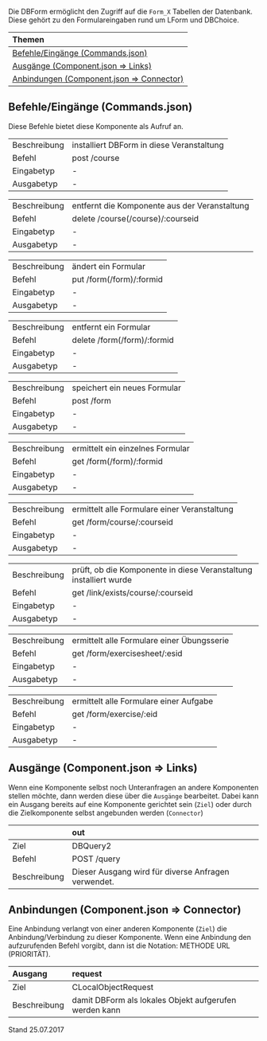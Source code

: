 Die DBForm ermöglicht den Zugriff auf die `Form_X` Tabellen der Datenbank. Diese gehört zu den Formulareingaben rund um LForm und DBChoice.

| Themen |
| :- |
| [Befehle/Eingänge (Commands.json)](#eingaenge) |
| [Ausgänge (Component.json => Links)](#ausgaenge) |
| [Anbindungen (Component.json => Connector)](#anbindungen) |

## <a name='eingaenge'></a>Befehle/Eingänge (Commands.json)
Diese Befehle bietet diese Komponente als Aufruf an.

|||
| :----------- |:----- |
|Beschreibung| installiert DBForm in diese Veranstaltung|
|Befehl| post /course|
|Eingabetyp| -|
|Ausgabetyp| -|

|||
| :----------- |:----- |
|Beschreibung| entfernt die Komponente aus der Veranstaltung|
|Befehl| delete /course(/course)/:courseid|
|Eingabetyp| -|
|Ausgabetyp| -|

|||
| :----------- |:----- |
|Beschreibung| ändert ein Formular|
|Befehl| put /form(/form)/:formid|
|Eingabetyp| -|
|Ausgabetyp| -|

|||
| :----------- |:----- |
|Beschreibung| entfernt ein Formular|
|Befehl| delete /form(/form)/:formid|
|Eingabetyp| -|
|Ausgabetyp| -|

|||
| :----------- |:----- |
|Beschreibung| speichert ein neues Formular|
|Befehl| post /form|
|Eingabetyp| -|
|Ausgabetyp| -|

|||
| :----------- |:----- |
|Beschreibung| ermittelt ein einzelnes Formular|
|Befehl| get /form(/form)/:formid|
|Eingabetyp| -|
|Ausgabetyp| -|

|||
| :----------- |:----- |
|Beschreibung| ermittelt alle Formulare einer Veranstaltung|
|Befehl| get /form/course/:courseid|
|Eingabetyp| -|
|Ausgabetyp| -|

|||
| :----------- |:----- |
|Beschreibung| prüft, ob die Komponente in diese Veranstaltung installiert wurde|
|Befehl| get /link/exists/course/:courseid|
|Eingabetyp| -|
|Ausgabetyp| -|

|||
| :----------- |:----- |
|Beschreibung| ermittelt alle Formulare einer Übungsserie|
|Befehl| get /form/exercisesheet/:esid|
|Eingabetyp| -|
|Ausgabetyp| -|

|||
| :----------- |:----- |
|Beschreibung| ermittelt alle Formulare einer Aufgabe|
|Befehl| get /form/exercise/:eid|
|Eingabetyp| -|
|Ausgabetyp| -|


## <a name='ausgaenge'></a>Ausgänge (Component.json => Links)
Wenn eine Komponente selbst noch Unteranfragen an andere Komponenten stellen möchte, dann werden diese über die `Ausgänge` bearbeitet.
Dabei kann ein Ausgang bereits auf eine Komponente gerichtet sein (`Ziel`) oder durch die Zielkomponente selbst angebunden werden (`Connector`)

||out|
| :----------- |:----- |
|Ziel| DBQuery2|
|Befehl| POST /query|
|Beschreibung| Dieser Ausgang wird für diverse Anfragen verwendet.|


## <a name='anbindungen'></a>Anbindungen (Component.json => Connector)
Eine Anbindung verlangt von einer anderen Komponente (`Ziel`) die Anbindung/Verbindung zu dieser Komponente.
Wenn eine Anbindung den aufzurufenden Befehl vorgibt, dann ist die Notation: METHODE URL (PRIORITÄT).

|Ausgang|request|
| :----------- |:----- |
|Ziel| CLocalObjectRequest|
|Beschreibung| damit DBForm als lokales Objekt aufgerufen werden kann|


Stand 25.07.2017
